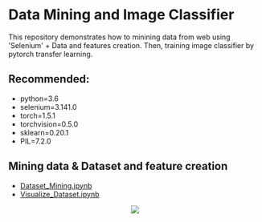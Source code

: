 # Data Mining and Image Classifier 

This repository demonstrates how to minining data from web using 'Selenium' + Data and features creation. Then, training image classifier by pytorch transfer learning.


## Recommended:
* python=3.6
* selenium=3.141.0
* torch=1.5.1
* torchvision=0.5.0
* sklearn=0.20.1
* PIL=7.2.0

## Mining data & Dataset and feature creation
* [Dataset_Mining.ipynb](https://github.com/jonykoren/Data_Mining_and_Image_Classifier/blob/master/Dataset_Mining.ipynb)
* [Visualize_Dataset.ipynb](https://github.com/jonykoren/Data_Mining_and_Image_Classifier/blob/master/Visualize_Dataset.ipynb)



<p align="center">
  <img src="https://github.com/jonykoren/Data_Mining_and_Image_Classifier/blob/master/1.jpg?raw=true">
</p>

